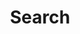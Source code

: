 ---
title: "Search"
slug: "search"
layout: "search"
outputs:
    - html
    - json
menu:
    main:
        weight: -60
---